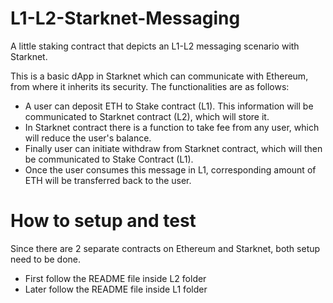 # L1-L2-Starknet-Messaging
A little staking contract that depicts an L1-L2 messaging scenario with Starknet.

This is a basic dApp in Starknet which can communicate with Ethereum, from where it inherits its security.
The functionalities are as follows:

- A user can deposit ETH to Stake contract (L1). This information will be communicated to Starknet contract (L2), which will store it.
- In Starknet contract there is a function to take fee from any user, which will reduce the user's balance.
- Finally user can initiate withdraw from Starknet contract, which will then be communicated to Stake Contract (L1).
- Once the user consumes this message in L1, corresponding amount of ETH will be transferred back to the user.

# How to setup and test

Since there are 2 separate contracts on Ethereum and Starknet, both setup need to be done.

- First follow the README file inside L2 folder
- Later follow the README file inside L1 folder
